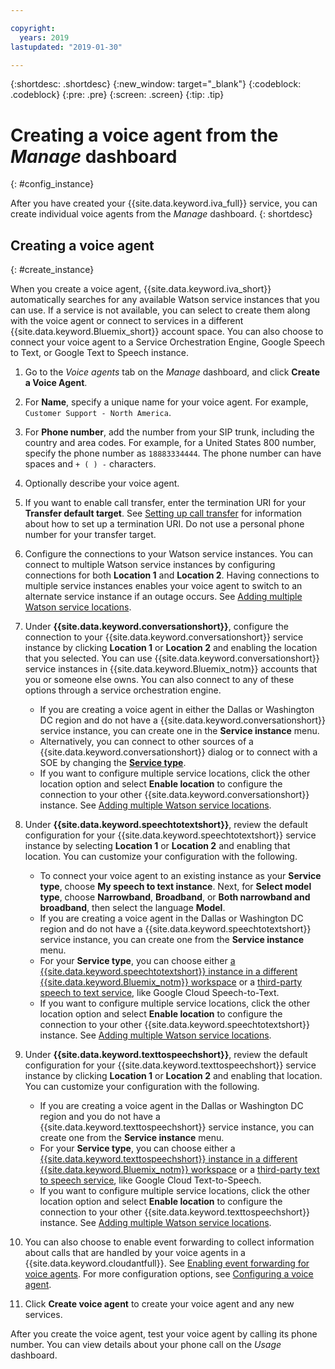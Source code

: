 ```yaml
---

copyright:
  years: 2019
lastupdated: "2019-01-30"

---
```


{:shortdesc: .shortdesc}
{:new_window: target="_blank"}
{:codeblock: .codeblock}
{:pre: .pre}
{:screen: .screen}
{:tip: .tip}


# Creating a voice agent from the _Manage_ dashboard
{: #config_instance}

After you have created your {{site.data.keyword.iva_full}} service, you can create individual voice agents from the _Manage_ dashboard.
{: shortdesc}


## Creating a voice agent
{: #create_instance}

When you create a voice agent, {{site.data.keyword.iva_short}} automatically searches for any available Watson service instances that you can use. If a service is not available, you can select to create them along with the voice agent or connect to services in a different {{site.data.keyword.Bluemix_short}} account space. You can also choose to connect your voice agent to a Service Orchestration Engine, Google Speech to Text, or Google Text to Speech instance.

1. Go to the _Voice agents_ tab on the _Manage_ dashboard, and click **Create a Voice Agent**.

1. For **Name**, specify a unique name for your voice agent. For example, `Customer Support - North America`.

1. For **Phone number**, add the number from your SIP trunk, including the country and area codes. For example, for a United States 800 number, specify the phone number as `18883334444`. The phone number can have spaces and `+ ( ) -` characters.

1. Optionally describe your voice agent.

1. If you want to enable call transfer, enter the termination URI for your **Transfer default target**. See [Setting up call transfer](/docs/services/voice-agent/call-transfer.html) for information about how to set up a termination URI. Do not use a personal phone number for your transfer target.

1. Configure the connections to your Watson service instances. You can connect to multiple Watson service instances by configuring connections for both **Location 1** and **Location 2**. Having connections to multiple service instances enables your voice agent to switch to an alternate service instance if an outage occurs. See [Adding multiple Watson service locations](/docs/services/voice-agent/managing_disaster_recovery.html#add_location).

1. Under **{{site.data.keyword.conversationshort}}**, configure the connection to your {{site.data.keyword.conversationshort}} service instance by clicking **Location 1** or **Location 2** and enabling the location that you selected. You can use {{site.data.keyword.conversationshort}} service instances in {{site.data.keyword.Bluemix_notm}} accounts that you or someone else owns. You can also connect to any of these options through a service orchestration engine.

   * If you are creating a voice agent in either the Dallas or Washington DC region and do not have a {{site.data.keyword.conversationshort}} service instance, you can create one in the **Service instance** menu.
   * Alternatively, you can connect to other sources of a {{site.data.keyword.conversationshort}} dialog or to connect with a SOE by changing the [**Service type**](/docs/services/voice-agent/managing_other.html#other_service).
   * If you want to configure multiple service locations, click the other location option and select **Enable location** to configure the connection to your other {{site.data.keyword.conversationshort}} instance. See [Adding multiple Watson service locations](/docs/services/voice-agent/managing_disaster_recovery.html#add_location).

1. Under **{{site.data.keyword.speechtotextshort}}**, review the default configuration for your {{site.data.keyword.speechtotextshort}} service instance by selecting **Location 1** or **Location 2** and enabling that location. You can customize your configuration with the following.
   * To connect your voice agent to an existing instance as your **Service type**, choose **My speech to text instance**. Next, for **Select model type**, choose **Narrowband**, **Broadband**, or **Both narrowband and broadband**, then select the language **Model**.
   * If you are creating a voice agent in the Dallas or Washington DC region and do not have a {{site.data.keyword.speechtotextshort}} service instance, you can create one from the **Service instance** menu.
   * For your **Service type**, you can choose either [a {{site.data.keyword.speechtotextshort}} instance in a different {{site.data.keyword.Bluemix_notm}} workspace](/docs/services/voice-agent/managing_other.html) or a [third-party speech to text service](managing_third_party.html), like Google Cloud Speech-to-Text.
   * If you want to configure multiple service locations, click the other location option and select **Enable location** to configure the connection to your other {{site.data.keyword.speechtotextshort}} instance. See [Adding multiple Watson service locations](/docs/services/voice-agent/managing_disaster_recovery.html).

1. Under **{{site.data.keyword.texttospeechshort}}**, review the default configuration for your {{site.data.keyword.texttospeechshort}} service instance by clicking **Location 1** or **Location 2** and enabling that location. You can customize your configuration with the following.
   * If you are creating a voice agent in the Dallas or Washington DC region and you do not have a {{site.data.keyword.texttospeechshort}} service instance, you can create one from the **Service instance** menu.
   * For your **Service type**, you can choose either a [{{site.data.keyword.texttospeechshort}} instance in a different {{site.data.keyword.Bluemix_notm}} workspace](/docs/services/voice-agent/managing_other.html) or a [third-party text to speech service](/docs/services/voice-agent/managing_third_party.html), like Google Cloud Text-to-Speech.
   * If you want to configure multiple service locations, click the other location option and select **Enable location** to configure the connection to your other {{site.data.keyword.texttospeechshort}} instance. See [Adding multiple Watson service locations](/docs/services/voice-agent/managing_disaster_recovery.html).

1. You can also choose to enable event forwarding to collect information about calls that are handled by your voice agents in a {{site.data.keyword.cloudantfull}}. See [Enabling event forwarding for voice agents](/docs/services/voice-agent/event-forwarding.html). For more configuration options, see [Configuring a voice agent](/docs/services/voice-agent/managing.html#configure_va).

1. Click **Create voice agent** to create your voice agent and any new services.

After you create the voice agent, test your voice agent by calling its phone number. You can view details about your phone call on the _Usage_ dashboard.  
